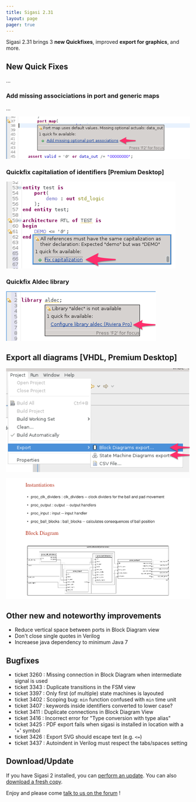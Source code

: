 ```yaml
---
title: Sigasi 2.31
layout: page
pager: true
---
```


Sigasi 2.31 brings 3 **new Quickfixes**, improved **export for graphics**, and more.

New Quick Fixes
---------------

...

### Add missing associciations in port and generic maps

...

![...](2.31/addMissingAssociations_a.png "...")

### Quickfix capitaliation of identifiers \[Premium Desktop\]


![...](2.31/quickFixCapitalization.png "...")

### Quickfix Aldec library 

![...](2.31/quickFixAldec.png "...")


Export all diagrams \[VHDL, Premium Desktop\]
---------------------------------------------

![...](2.31/exportAllSVG.png "...")

![...](2.31/blockDiagramInPDF.png "...")

Other new and noteworthy improvements
-------------------------------------

-   Reduce vertical space between ports in Block Diagram view
-   Don't close single quotes in Verilog
-   Increaese java dependency to minimum Java 7

Bugfixes
--------

- ticket 3260 : Missing connection in Block Diagram when intermediate signal is used
- ticket 3343 : Duplicate transitions in the FSM view
- ticket 3397 : Only first (of multiple) state machines is layouted
- ticket 3402 : Scoping bug: `min` function confused with `min` time unit
- ticket 3407 : keywords inside identifiers converted to lower case?
- ticket 3411 : Duplicate connections in Block Diagram View
- ticket 3416 : Incorrect error for "Type conversion with type alias"
- ticket 3425 : PDF export fails when sigasi is installed in location with a '+' symbol
- ticket 3426 : Export SVG should escape text (e.g. `<=`)
- ticket 3437 : Autoindent in Verilog must respect the tabs/spaces setting

Download/Update
---------------
If you have Sigasi 2 installed, you can [perform an update](http://www.sigasi.com/update_howto). You can also [download a fresh copy](http://www.sigasi.com/download-sigasi-20).

Enjoy and please come [talk to us on the forum](/forums/support-forum) !
